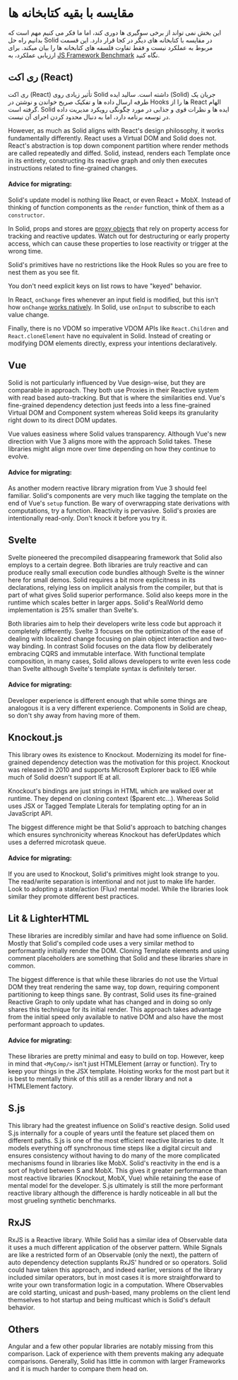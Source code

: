 # مقایسه با بقیه کتابخانه ها

این بخش نمی تواند از برخی سوگیری ها دوری کند، اما ما فکر می کنیم مهم است که بدانیم راه حل Solid در مقایسه با کتابخانه های دیگر در کجا قرار دارد. این قسمت مربوط به عملکرد نیست و فقط تفاوت فلسفه های کتابخانه ها را بیان میکند. برای ارزیابی عملکرد، به
[JS Framework Benchmark](https://github.com/krausest/js-framework-benchmark)
نگاه کنید.

## ری اکت (React)

ری اکت (React) تأثیر زیادی روی Solid داشته است. سالید ایده (Solid) جریان یک طرفه ارسال داده ها و تفکیک صریح خواندن و نوشتن در Hooks ها را از React الهام گرفته است. Solid ایده ها و نظرات قوی و جذابی در مورد چگونگی رویکرد مدیریت داده در توسعه برنامه دارد، اما به دنبال محدود کردن اجرای آن نیست.

However, as much as Solid aligns with React's design philosophy, it works fundamentally differently. React uses a Virtual DOM and Solid does not. React's abstraction is top down component partition where render methods are called repeatedly and diffed. Solid, instead, renders each Template once in its entirety, constructing its reactive graph and only then executes instructions related to fine-grained changes.

#### Advice for migrating:

Solid's update model is nothing like React, or even React + MobX. Instead of thinking of function components as the `render` function, think of them as a `constructor`.

In Solid, props and stores are [proxy objects](https://developer.mozilla.org/en-US/docs/Web/JavaScript/Reference/Global_Objects/Proxy) that rely on property access for tracking and reactive updates. Watch out for destructuring or early property access, which can cause these properties to lose reactivity or trigger at the wrong time.

Solid's primitives have no restrictions like the Hook Rules so you are free to nest them as you see fit.

You don't need explicit keys on list rows to have "keyed" behavior.

In React, `onChange` fires whenever an input field is modified, but this isn't how `onChange` [works natively](https://developer.mozilla.org/en-US/docs/Web/API/GlobalEventHandlers/onchange). In Solid, use `onInput` to subscribe to each value change.

Finally, there is no VDOM so imperative VDOM APIs like `React.Children` and `React.cloneElement` have no equivalent in Solid. Instead of creating or modifying DOM elements directly, express your intentions declaratively.

## Vue

Solid is not particularly influenced by Vue design-wise, but they are comparable in approach. They both use Proxies in their Reactive system with read based auto-tracking. But that is where the similarities end. Vue's fine-grained dependency detection just feeds into a less fine-grained Virtual DOM and Component system whereas Solid keeps its granularity right down to its direct DOM updates.

Vue values easiness where Solid values transparency. Although Vue's new direction with Vue 3 aligns more with the approach Solid takes. These libraries might align more over time depending on how they continue to evolve.

#### Advice for migrating:

As another modern reactive library migration from Vue 3 should feel familiar. Solid's components are very much like tagging the template on the end of Vue's `setup` function. Be wary of overwrapping state derivations with computations, try a function. Reactivity is pervasive. Solid's proxies are intentionally read-only. Don't knock it before you try it.

## Svelte

Svelte pioneered the precompiled disappearing framework that Solid also employs to a certain degree. Both libraries are truly reactive and can produce really small execution code bundles although Svelte is the winner here for small demos. Solid requires a bit more explicitness in its declarations, relying less on implicit analysis from the compiler, but that is part of what gives Solid superior performance. Solid also keeps more in the runtime which scales better in larger apps. Solid's RealWorld demo implementation is 25% smaller than Svelte's.

Both libraries aim to help their developers write less code but approach it completely differently. Svelte 3 focuses on the optimization of the ease of dealing with localized change focusing on plain object interaction and two-way binding. In contrast Solid focuses on the data flow by deliberately embracing CQRS and immutable interface. With functional template composition, in many cases, Solid allows developers to write even less code than Svelte although Svelte's template syntax is definitely terser.

#### Advice for migrating:

Developer experience is different enough that while some things are analogous it is a very different experience. Components in Solid are cheap, so don't shy away from having more of them.

## Knockout.js

This library owes its existence to Knockout. Modernizing its model for fine-grained dependency detection was the motivation for this project. Knockout was released in 2010 and supports Microsoft Explorer back to IE6 while much of Solid doesn't support IE at all.

Knockout's bindings are just strings in HTML which are walked over at runtime. They depend on cloning context ($parent etc...). Whereas Solid uses JSX or Tagged Template Literals for templating opting for an in JavaScript API.

The biggest difference might be that Solid's approach to batching changes which ensures synchronicity whereas Knockout has deferUpdates which uses a deferred microtask queue.

#### Advice for migrating:

If you are used to Knockout, Solid's primitives might look strange to you. The read/write separation is intentional and not just to make life harder. Look to adopting a state/action (Flux) mental model. While the libraries look similar they promote different best practices.

## Lit & LighterHTML

These libraries are incredibly similar and have had some influence on Solid. Mostly that Solid's compiled code uses a very similar method to performantly initially render the DOM. Cloning Template elements and using comment placeholders are something that Solid and these libraries share in common.

The biggest difference is that while these libraries do not use the Virtual DOM they treat rendering the same way, top down, requiring component partitioning to keep things sane. By contrast, Solid uses its fine-grained Reactive Graph to only update what has changed and in doing so only shares this technique for its initial render. This approach takes advantage from the initial speed only available to native DOM and also have the most performant approach to updates.

#### Advice for migrating:

These libraries are pretty minimal and easy to build on top. However, keep in mind that `<MyComp/>` isn't just HTMLElement (array or function). Try to keep your things in the JSX template. Hoisting works for the most part but it is best to mentally think of this still as a render library and not a HTMLElement factory.

## S.js

This library had the greatest influence on Solid's reactive design. Solid used S.js internally for a couple of years until the feature set placed them on different paths. S.js is one of the most efficient reactive libraries to date. It models everything off synchronous time steps like a digital circuit and ensures consistency without having to do many of the more complicated mechanisms found in libraries like MobX. Solid's reactivity in the end is a sort of hybrid between S and MobX. This gives it greater performance than most reactive libraries (Knockout, MobX, Vue) while retaining the ease of mental model for the developer. S.js ultimately is still the more performant reactive library although the difference is hardly noticeable in all but the most grueling synthetic benchmarks.

## RxJS

RxJS is a Reactive library. While Solid has a similar idea of Observable data it uses a much different application of the observer pattern. While Signals are like a restricted form of an Observable (only the next), the pattern of auto dependency detection supplants RxJS' hundred or so operators. Solid could have taken this approach, and indeed earlier, versions of the library included similar operators, but in most cases it is more straightforward to write your own transformation logic in a computation. Where Observables are cold starting, unicast and push-based, many problems on the client lend themselves to hot startup and being multicast which is Solid's default behavior.

## Others

Angular and a few other popular libraries are notably missing from this comparison. Lack of experience with them prevents making any adequate comparisons. Generally, Solid has little in common with larger Frameworks and it is much harder to compare them head on.

